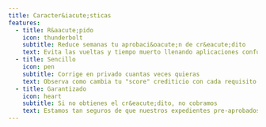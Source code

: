 ```yaml
---
title: Caracter&iacute;sticas
features:
  - title: R&aacute;pido
    icon: thunderbolt
    subtitle: Reduce semanas tu aprobaci&oacute;n de cr&eacute;dito
    text: Evita las vueltas y tiempo muerto llenando aplicaciones confusas. No mas desorientaci&oacute;n y rechazos. Toda la informaci&oacute;n y opciones a tu alcance desde la comodidad de donde te encuentres. Evita filas y toma tu tiempo.
  - title: Sencillo
    icon: pen
    subtitle: Corrige en privado cuantas veces quieras
    text: Observa como cambia tu "score" crediticio con cada requisito que vas completando. Cambia y corrige para obtener mayores resultados. Sigue los ejemplos para que llenes el expediente a tu velocidad en tus tiempos disponibles.
  - title: Garantizado
    icon: heart
    subtitle: Si no obtienes el cr&eacute;dito, no cobramos
    text: Estamos tan seguros de que nuestros expedientes pre-aprobados reciben cr&eacute;dito que solo cobramos nosotros cuando tu recibes realmente el dinero del banco. Nos interesa tu &eacute;xito.
---
```

